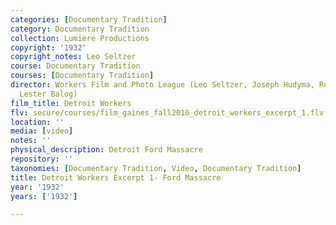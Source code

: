 ```yaml
---
categories: [Documentary Tradition]
category: Documentary Tradition
collection: Lumiere Productions
copyright: '1932'
copyright_notes: Leo Seltzer
course: Documentary Tradition
courses: [Documentary Tradition]
director: Workers Film and Photo League (Leo Seltzer, Joseph Hudyma, Robert Del Duca,
  Lester Balog)
film_title: Detroit Workers
flv: secure/courses/film_gaines_fall2010_detroit_workers_excerpt_1.flv
location: ''
media: [video]
notes: ''
physical_description: Detroit Ford Massacre
repository: ''
taxonomies: [Documentary Tradition, Video, Documentary Tradition]
title: Detroit Workers Excerpt 1- Ford Massacre
year: '1932'
years: ['1932']

---
```

